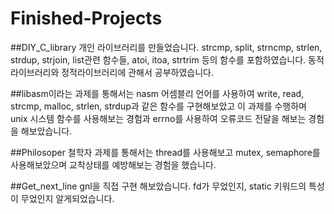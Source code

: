 # Finished-Projects
##DIY_C_library
개인 라이브러리를 만들었습니다.
strcmp, split, strncmp, strlen, strdup, strjoin, list관련 함수들, atoi, itoa, strtrim 등의 함수를 포함하였습니다.
동적 라이브러리와 정적라이브러리에 관해서 공부하였습니다.

##libasm이라는 과제를 
통해서는 nasm 어셈블리 언어를 사용하여 
write, read, strcmp, malloc, strlen, strdup과 같은 함수를 구현해보았고 
이 과제를 수행하며 unix 시스템 함수를 사용해보는 경험과 errno를 사용하여 오류코드 전달을 해보는 경험을 해보았습니다.

##Philosoper
철학자 과제를 통해서는 thread를 사용해보고 mutex, semaphore를 사용해보았으며 교착상태를 예방해보는 경험을 했습니다.

##Get_next_line
gnl을 직접 구현 해보았습니다.
fd가 무었인지, static 키워드의 특성이 
무었인지 알게되었습니다.

